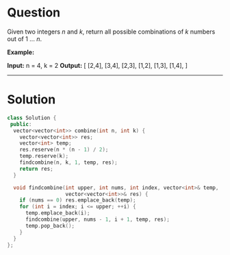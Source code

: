 
# Question

Given two integers  _n_  and  _k_, return all possible combinations of  _k_  numbers out of 1 ...  _n_.

**Example:**

**Input:** n = 4, k = 2
**Output:**
[
  [2,4],
  [3,4],
  [2,3],
  [1,2],
  [1,3],
  [1,4],
]


----------

# Solution

```cpp
class Solution {
 public:
  vector<vector<int>> combine(int n, int k) {
    vector<vector<int>> res;
    vector<int> temp;
    res.reserve(n * (n - 1) / 2);
    temp.reserve(k);
    findcombine(n, k, 1, temp, res);
    return res;
  }

  void findcombine(int upper, int nums, int index, vector<int>& temp,
                   vector<vector<int>>& res) {
    if (nums == 0) res.emplace_back(temp);
    for (int i = index; i <= upper; ++i) {
      temp.emplace_back(i);
      findcombine(upper, nums - 1, i + 1, temp, res);
      temp.pop_back();
    }
  }
};
```